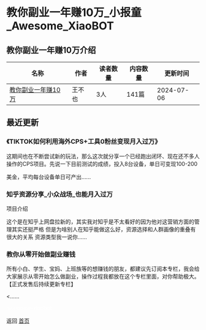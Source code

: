 # 教你副业一年赚10万_小报童_Awesome_XiaoBOT

## 教你副业一年赚10万介绍
>   
  


|名称|作者|读者数量|内容数量|更新时间|
|---|---|---|---|---|
|[教你副业一年赚10万](https://xiaobot.net/p/469152675?refer=0b133df9-27dc-423b-8101-639049001c13)|王不也|3人|141篇|2024-07-06|

## 最近更新
### 《TIKTOK如何利用海外CPS+工具0粉丝变现月入过万》

这期间也在不断尝试新的玩法，那么这次就分享一个已经跑出闭环、现在还不多人操作的CPS项目。先说一下目前测试的成绩，投入8台设备，单日可变现100-200

美金，平均每台设备单日可产出......

### 知乎资源分享_小众战场_也能月入过万

项目介绍

这个是在知乎上网盘拉新的，其实我对知乎是不太看好的因为他对这营销方面的管理其实还挺严格 但是为啥别人在知乎能做这么好，资源选择和人群画像的重叠有很大的关系
资源类型我一说你......

### 教你从零开始做副业赚钱

所有小白、学生、宝妈、上班族等的想赚钱的朋友，都建议先订阅本专栏，我会给大家展示从零开始怎么做副业，操作过程我都放在这个专栏里面，对你帮助极大。【正式发售后持续更新专栏】

<......


<a href="https://github.com/Reno9527/awesome-xiaobot" style="color: white; text-decoration: none;">awesome-xiaobot</a>

返回 [首页](../README.md)
